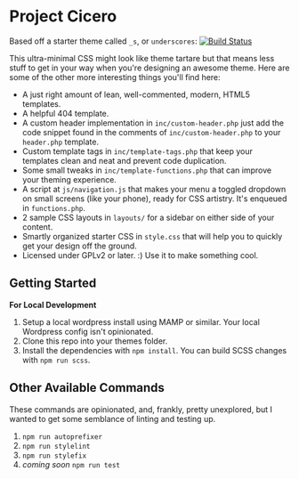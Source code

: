 

Project Cicero
===

Based off a starter theme called `_s`, or `underscores`: [![Build Status](https://travis-ci.org/Automattic/_s.svg?branch=master)](https://travis-ci.org/Automattic/_s)

This ultra-minimal CSS might look like theme tartare but that means less stuff to get in your way when you're designing an awesome theme. Here are some of the other more interesting things you'll find here:

* A just right amount of lean, well-commented, modern, HTML5 templates.
* A helpful 404 template.
* A custom header implementation in `inc/custom-header.php` just add the code snippet found in the comments of `inc/custom-header.php` to your `header.php` template.
* Custom template tags in `inc/template-tags.php` that keep your templates clean and neat and prevent code duplication.
* Some small tweaks in `inc/template-functions.php` that can improve your theming experience.
* A script at `js/navigation.js` that makes your menu a toggled dropdown on small screens (like your phone), ready for CSS artistry. It's enqueued in `functions.php`.
* 2 sample CSS layouts in `layouts/` for a sidebar on either side of your content.
* Smartly organized starter CSS in `style.css` that will help you to quickly get your design off the ground.
* Licensed under GPLv2 or later. :) Use it to make something cool.

Getting Started
---------------

**For Local Development**
1. Setup a local wordpress install using MAMP or similar. Your local Wordpress config isn't opinionated.
2. Clone this repo into your themes folder.
3. Install the dependencies with `npm install`. You can build SCSS changes with `npm run scss`.

Other Available Commands
------------------------

These commands are opinionated, and, frankly, pretty unexplored, but I wanted to get some semblance of linting and testing up.
1. `npm run autoprefixer`
2. `npm run stylelint`
3. `npm run stylefix`
4. _coming soon_ `npm run test`
